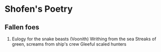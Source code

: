 # Shofen's Poetry
## Fallen foes
1. Eulogy for the snake beasts (Voonith)
    Writhing from the sea
    Streaks of green, screams from ship's crew
    Gleeful scaled hunters
